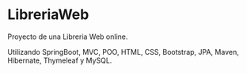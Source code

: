 # LibreriaWeb

Proyecto de una Libreria Web online.

Utilizando SpringBoot, MVC, POO, HTML, CSS, Bootstrap, JPA, Maven, Hibernate, Thymeleaf y MySQL.

